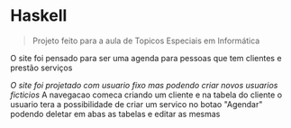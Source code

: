 # Haskell
> Projeto feito para a aula de Topicos Especiais em Informática

O site foi pensado para ser uma agenda para pessoas que tem clientes e prestão serviços

*O site foi projetado com usuario fixo mas podendo criar novos usuarios ficticios*
A navegacao comeca criando um cliente e na tabela do cliente o usuario tera a possibilidade de criar um servico no botao "Agendar"
podendo deletar em abas as tabelas e editar as mesmas
